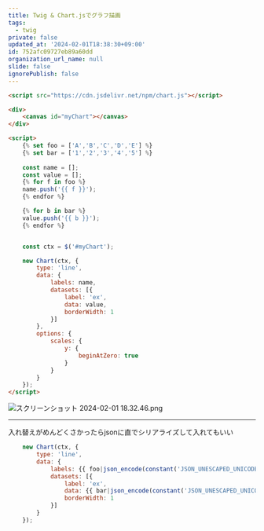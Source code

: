 ```yaml
---
title: Twig & Chart.jsでグラフ描画
tags:
  - twig
private: false
updated_at: '2024-02-01T18:38:30+09:00'
id: 752afc09727eb89a60dd
organization_url_name: null
slide: false
ignorePublish: false
---
```

```html
<script src="https://cdn.jsdelivr.net/npm/chart.js"></script>

<div>
    <canvas id="myChart"></canvas>
</div>

<script>
    {% set foo = ['A','B','C','D','E'] %}
    {% set bar = ['1','2','3','4','5'] %}
    
    const name = [];
    const value = [];
    {% for f in foo %}
    name.push('{{ f }}');
    {% endfor %}

    {% for b in bar %}
    value.push('{{ b }}');
    {% endfor %}


    const ctx = $('#myChart');

    new Chart(ctx, {
        type: 'line',
        data: {
            labels: name,
            datasets: [{
                label: 'ex',
                data: value,
                borderWidth: 1
            }]
        },
        options: {
            scales: {
                y: {
                    beginAtZero: true
                }
            }
        }
    });
</script>
```

![スクリーンショット 2024-02-01 18.32.46.png](https://qiita-image-store.s3.ap-northeast-1.amazonaws.com/0/855584/c21726eb-58d1-8c0f-4f4f-1ec7b0277f73.png)

---

入れ替えがめんどくさかったらjsonに直でシリアライズして入れてもいい

```javascript
    new Chart(ctx, {
        type: 'line',
        data: {
            labels: {{ foo|json_encode(constant('JSON_UNESCAPED_UNICODE'))|raw }},
            datasets: [{
                label: 'ex',
                data: {{ bar|json_encode(constant('JSON_UNESCAPED_UNICODE'))|raw }},
                borderWidth: 1
            }]
        }
    });
```

